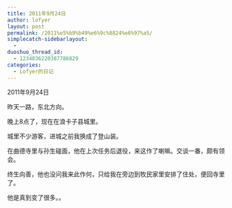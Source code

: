 ```yaml
---
title: 2011年9月24日
author: lofyer
layout: post
permalink: /2011%e5%b9%b49%e6%9c%8824%e6%97%a5/
simplecatch-sidebarlayout:
  - 
duoshuo_thread_id:
  - 1234836220387786829
categories:
  - Lofyer的日记
---
```

2011年9月24日

昨天一路，东北方向。

晚上8点了，现在在浪卡子县城里。

城里不少游客，进城之前我换成了登山装。

在曲德寺里与孙生碰面，他在上次任务后退役，来这作了喇嘛。交谈一番，颇有领会。

终生向善，他也没问我来此作何，只给我在旁边到牧民家里安排了住处，便回寺里了。

他是真到变了很多。。

&nbsp;